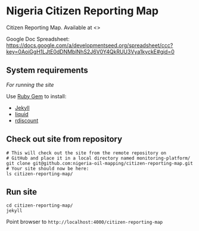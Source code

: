 # Nigeria Citizen Reporting Map 

Citizen Reporting Map. Available at <>

Google Doc Spreadsheet: 
<https://docs.google.com/a/developmentseed.org/spreadsheet/ccc?key=0AoiGgH1LJtE0dDNMblNhS2J6V0Y4QkRUU3Vya1kyckE#gid=0>

## System requirements

*For running the site*

Use [Ruby Gem](http://rubygems.org/) to install:

- [Jekyll](http://jekyllrb.com/)
- [liquid](http://liquidmarkup.org/)
- [rdiscount](https://github.com/rtomayko/rdiscount/)

## Check out site from repository

    # This will check out the site from the remote repository on
    # GitHub and place it in a local directory named monitoring-platform/
    git clone git@github.com:nigeria-oil-mapping/citizen-reporting-map.git
    # Your site should now be here:
    ls citizen-reporting-map/

## Run site

    cd citizen-reporting-map/
    jekyll

Point browser to `http://localhost:4000/citizen-reporting-map`